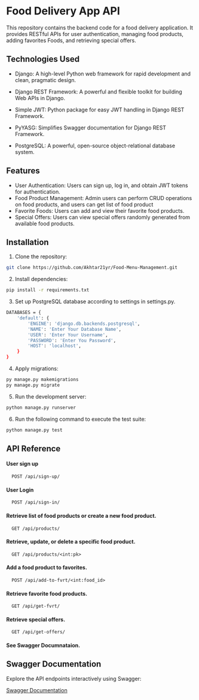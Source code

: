# Food Delivery App API

This repository contains the backend code for a food delivery application. It provides RESTful APIs for user authentication, managing food products, adding favorites Foods, and retrieving special offers.

## Technologies Used

- Django: A high-level Python web framework for rapid development and clean, pragmatic design.
- Django REST Framework: A powerful and flexible toolkit for building Web APIs in Django.
- Simple JWT: Python package for easy JWT handling in Django REST Framework.

- PyYASG: Simplifies Swagger documentation for Django REST Framework.

- PostgreSQL: A powerful, open-source object-relational database system.

## Features

- User Authentication: Users can sign up, log in, and obtain JWT tokens for authentication.
- Food Product Management: Admin users can perform CRUD operations on food products,
and users can get list of food product
- Favorite Foods: Users can add and view their favorite food products.
- Special Offers: Users can view special offers randomly generated from available food products.

## Installation

1. Clone the repository:

```bash
git clone https://github.com/Akhtar21yr/Food-Menu-Management.git
```
2. Install dependencies:

```bash
pip install -r requirements.txt
```

3. Set up PostgreSQL database according to settings in settings.py.
```bash
DATABASES = {
    'default': {
        'ENGINE': 'django.db.backends.postgresql',
        'NAME': 'Enter Your Database Name',
        'USER': 'Enter Your Username',
        'PASSWORD': 'Enter You Password',
        'HOST': 'localhost',  
    }
}
```

4. Apply migrations:
```bash 
py manage.py makemigrations
py manage.py migrate  
```
5. Run the development server:
```bash
python manage.py runserver
```

6. Run the following command to execute the test suite:
```bash
python manage.py test
```


## API Reference

#### User sign up

```http
  POST /api/sign-up/
```

#### User Login

```http
  POST /api/sign-in/
```

####  Retrieve list of food products or create a new food product.

```http
  GET /api/products/
```

#### Retrieve, update, or delete a specific food product.

```http
  GET /api/products/<int:pk>
```

#### Add a food product to favorites.

```http
  POST /api/add-to-fvrt/<int:food_id>
```

#### Retrieve favorite food products.

```http
  GET /api/get-fvrt/
```

#### Retrieve special offers.

```http
  GET /api/get-offers/
```
#### See Swagger Documnataion.

## Swagger Documentation

Explore the API endpoints interactively using Swagger:

[Swagger Documentation](http://127.0.0.1:8000/swagger/)




